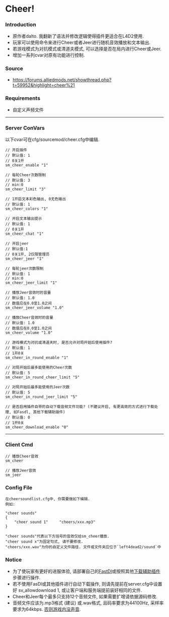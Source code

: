 # Cheer!

### Introduction
 - 原作者dalto. 我翻新了语法并修改逻辑使得插件更适合在L4D2使用.
 - 玩家可以使用命令来进行Cheer或者Jeer进行随机音效播放和文本输出.
 - 若游戏模式为对抗模式或清道夫模式, 可以选择是否在局内进行Cheer或Jeer.
 - 增加一系列cvar对原有功能进行控制.

### Source
 - https://forums.alliedmods.net/showthread.php?t=59952&highlight=cheer%21

### Requirements
 - 自定义声频文件

<hr>

### Server ConVars
以下cvar可在cfg/sourcemod/cheer.cfg中编辑.
```
// 开启插件
// 默认值: 1 
// 0关1开
sm_cheer_enable "1"

// 每轮Cheer次数限制
// 默认值: 3
// min:0
sm_cheer_limit "3"

// 1开启文本彩色输出, 0无色输出
// 默认值: 1
sm_cheer_colors "1"

// 开启文本输出提示
// 默认值: 1
// 0关1开
sm_cheer_chat "1"

// 开启jeer
// 默认值:1
// 0关1开, 2仅限管理员
sm_cheer_jeer "1"

// 每轮jeer次数限制
// 默认值: 1
// min:0
sm_cheer_jeer_limit "1"

// 播放Jeer音效时的音量
// 默认值: 1.0
// 数值应在0.0至1.0之间
sm_cheer_jeer_volume "1.0"

// 播放Cheer音效时的音量
// 默认值: 1.0
// 数值应在0.0至1.0之间
sm_cheer_volume "1.0"

// 游戏模式为对抗或清道夫时, 是否允许对局开始后使用插件?
// 默认值: 1
// 1开0关
sm_cheer_in_round_enable "1"

// 对局开始后最多能使用的Cheer次数
// 默认值: 5
sm_cheer_in_round_cheer_limit "5"

// 对局开始后最多能使用的Jeer次数
// 默认值: 5
sm_cheer_in_round_jeer_limit "5"

// 是否启用插件自带的自动下载音频文件功能? (不建议开启, 有更高效的方式进行下载处理, 如Fasdl, 其他下载辅助插件)
// 默认值: 0
// 1开0关
sm_cheer_download_enable "0"
```

<hr>

### Client Cmd
```
// 播放Cheer音效
sm_cheer

// 播放Jeer音效
sm_jeer
```

### Config File
```
在cheersoundlist.cfg中, 你需要做如下编辑.
例如:

"cheer sounds"
{
	"cheer sound 1"		"cheers/xxx.mp3"
}

"cheer sounds"代表以下方括号的音效仅给sm_cheer播放.
"cheer sound x"为固定句式, 请不要修改.
"cheers/xxx.wav"为你的自定义文件路径. 文件或文件夹应位于`left4dead2/sound`中
```

### Notice
 - 为了使玩家有更好的进服体验, 请部署自己的[FastDl](https://developer.valvesoftware.com/w/index.php?title=FastDL:zh-cn&uselang=zh)或按照其他[下载辅助插件](https://github.com/fbef0102/L4D1_2-Plugins/tree/master/sm_downloader)步骤进行操作.
 - 若不使用FasDl或其他插件进行自动下载操作, 则请先提前在server.cfg中设置好 sv_allowdownload 1, 或让客户端和服务端提前装好相同的文件.
 - Cheer和Jeer每个最多只支持12个音频文件, 如果需要扩增请依据源码修改.
 - 音频文件应该为.mp3格式 (建议) 或.wav格式, 且码率要求为44100Hz, 采样率要求为64kbps. [否则游戏内没声音](https://forums.alliedmods.net/archive/index.php/t-331070.html#:~:text=This%20is%20usually%20an%20error%20in%20the%20audio,to%20change%20the%20audio%20name%20and%20update%20FastDL.).
